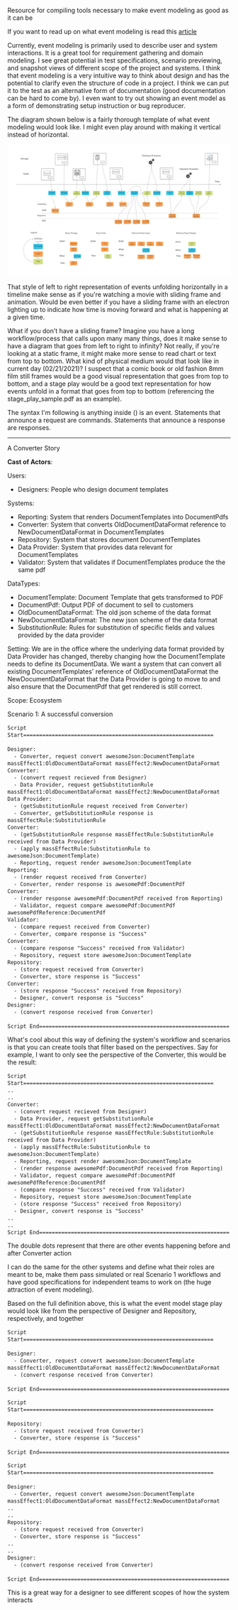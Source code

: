Resource for compiling tools necessary to make event modeling as good as it can be

If you want to read up on what event modeling is read this [article](https://eventmodeling.org/posts/what-is-event-modeling/)

Currently, event modeling is primarily used to describe user and system interactions. It is a great tool for requirement gathering and domain modeling. I see great potential in test specifications, scenario previewing, and snapshot views of different scope of the project and systems. I think that event modeling is a very intuitive way to think about design and has the potential to clarify even the structure of code in a project. I think we can put it to the test as an alternative form of documentation (good documentation can be hard to come by). I even want to try out showing an event model as a form of demonstrating setup instruction or bug reproducer.

The diagram shown below is a fairly thorough template of what event modeling would look like. I might even play around with making it vertical instead of horizontal.

![alt text](event_modeling_diagram.jpg "Event Modeling Diagram template")

That style of left to right representation of events unfolding horizontally in a timeline make sense as if you're watching a movie with sliding frame and animation. Would be even better if you have a sliding frame with an electron lighting up to indicate how time is moving forward and what is happening at a given time. 

What if you don't have a sliding frame? Imagine you have a long workflow/process that calls upon many many things, does it make sense to have a diagram that goes from left to right to infinity? Not really, if you're looking at a static frame, it might make more sense to read chart or text from top to bottom. What kind of physical medium would that look like in current day (02/21/2021)? I suspect that a comic book or old fashion 8mm film still frames would be a good visual representation that goes from top to bottom, and a stage play would be a good text representation for how events unfold in a format that goes from top to bottom (referencing the stage_play_sample.pdf as an example).

The syntax I'm following is anything inside () is an event. Statements that announce a request are commands. Statements that announce a response are responses.

-----------

A Converter Story

**Cast of Actors**:

Users: 
  - Designers: People who design document templates

Systems:
  - Reporting: System that renders DocumentTemplates into DocumentPdfs
  - Converter: System that converts OldDocumentDataFormat reference to NewDocumentDataFormat in DocumentTemplates
  - Repository: System that stores document DocumentTemplates
  - Data Provider: System that provides data relevant for DocumentTemplates
  - Validator: System that validates if DocumentTemplates produce the the same pdf

DataTypes:
  - DocumentTemplate: Document Template that gets transformed to PDF
  - DocumentPdf: Output PDF of document to sell to customers
  - OldDocumentDataFormat: The old json scheme of the data format
  - NewDocumentDataFormat: The new json scheme of the data format
  - SubstitutionRule: Rules for substitution of specific fields and values provided by the data provider

Setting: We are in the office where the underlying data format provided by Data Provider has changed, thereby changing how the DocumentTemplate needs to define its DocumentData. We want a system that can convert all existing DocumentTemplates' reference of OldDocumentDataFormat the NewDocumentDataFormat that the Data Provider is going to move to and also ensure that the DocumentPdf that get rendered is still correct. 

Scope: Ecosystem

Scenario 1: A successful conversion

```
Script Start============================================================

Designer: 
  - Converter, request convert awesomeJson:DocumentTemplate massEffect1:OldDocumentDataFormat massEffect2:NewDocumentDataFormat
Converter: 
  - (convert request recieved from Designer)
  - Data Provider, request getSubstitutionRule massEffect1:OldDocumentDataFormat massEffect2:NewDocumentDataFormat
Data Provider: 
  - (getSubstitutionRule request received from Converter)
  - Converter, getSubstitutionRule response is massEffectRule:SubstitutionRule
Converter: 
  - (getSubstitutionRule response massEffectRule:SubstitutionRule received from Data Provider)
  - (apply massEffectRule:SubstitutionRule to awesomeJson:DocumentTemplate)
  - Reporting, request render awesomeJson:DocumentTemplate
Reporting: 
  - (render request received from Converter)
  - Converter, render response is awesomePdf:DocumentPdf
Converter: 
  - (render response awesomePdf:DocumentPdf received from Reporting)
  - Validator, request compare awesomePdf:DocumentPdf awesomePdfReference:DocumentPdf
Validator: 
  - (compare request received from Converter)
  - Converter, compare response is "Success"
Converter: 
  - (compare response "Success" received from Validator)
  - Repository, request store awesomeJson:DocumentTemplate
Repository: 
  - (store request received from Converter)
  - Converter, store response is "Success"
Converter: 
  - (store response "Success" received from Repository)
  - Designer, convert response is "Success"
Designer: 
  - (convert response received from Converter)

Script End============================================================
```

What's cool about this way of defining the system's workflow and scenarios is that you can create tools that filter based on the perspectives. Say for example, I want to only see the perspective of the Converter, this would be the result:

```
Script Start============================================================
..
..
Converter: 
  - (convert request recieved from Designer)
  - Data Provider, request getSubstitutionRule massEffect1:OldDocumentDataFormat massEffect2:NewDocumentDataFormat
  - (getSubstitutionRule response massEffectRule:SubstitutionRule received from Data Provider)
  - (apply massEffectRule:SubstitutionRule to awesomeJson:DocumentTemplate)
  - Reporting, request render awesomeJson:DocumentTemplate
  - (render response awesomePdf:DocumentPdf received from Reporting)
  - Validator, request compare awesomePdf:DocumentPdf awesomePdfReference:DocumentPdf
  - (compare response "Success" received from Validator)
  - Repository, request store awesomeJson:DocumentTemplate
  - (store response "Success" received from Repository)
  - Designer, convert response is "Success"
..
..
Script End============================================================
```

The double dots represent that there are other events happening before and after Converter action

I can do the same for the other systems and define what their roles are meant to be, make them pass simulated or real Scenario 1 workflows and have good specifications for independent teams to work on (the huge attraction of event modeling). 

Based on the full definition above, this is what the event model stage play would look like from the perspective of Designer and Repository, respectively, and together

```
Script Start============================================================

Designer: 
  - Converter, request convert awesomeJson:DocumentTemplate massEffect1:OldDocumentDataFormat massEffect2:NewDocumentDataFormat
  - (convert response received from Converter)

Script End============================================================
```

```
Script Start============================================================

Repository: 
  - (store request received from Converter)
  - Converter, store response is "Success"

Script End============================================================
```

```
Script Start============================================================

Designer: 
  - Converter, request convert awesomeJson:DocumentTemplate massEffect1:OldDocumentDataFormat massEffect2:NewDocumentDataFormat
..
..
Repository: 
  - (store request received from Converter)
  - Converter, store response is "Success"
..
..
Designer: 
  - (convert response received from Converter)

Script End============================================================
```

This is a great way for a designer to see different scopes of how the system interacts
